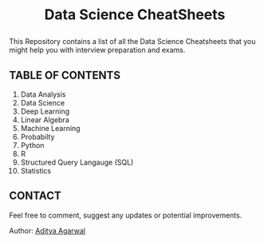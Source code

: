 # <p align = 'center'>Data Science CheatSheets</p>

This Repository contains a list of all the Data Science Cheatsheets that you might help you with interview preparation and exams.

## TABLE OF CONTENTS

1. Data Analysis
2. Data Science
3. Deep Learning
4. Linear Algebra
5. Machine Learning
6. Probabilty
7. Python
8. R
9. Structured Query Langauge (SQL)
10. Statistics

## CONTACT

Feel free to comment, suggest any updates or potential improvements.

Author: <a href = "https://www.linkedin.com/in/adityaagarwal68/">Aditya Agarwal</a>

